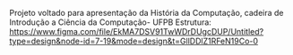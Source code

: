 Projeto voltado para apresentação da História da Computação, cadeira de Introdução a Ciência da Computação- UFPB
Estrutura: https://www.figma.com/file/EkMA7DSV91TwWDrDUgcDUP/Untitled?type=design&node-id=7-19&mode=design&t=GllDDlZ1RFeN19Co-0
